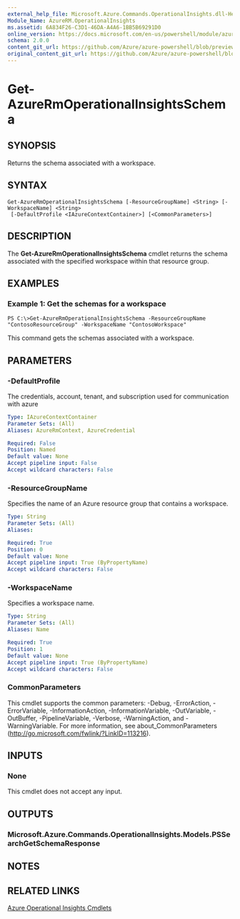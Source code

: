 ```yaml
---
external_help_file: Microsoft.Azure.Commands.OperationalInsights.dll-Help.xml
Module_Name: AzureRM.OperationalInsights
ms.assetid: 6A834F26-C3D1-46DA-A4A6-1BB5B69291D0
online_version: https://docs.microsoft.com/en-us/powershell/module/azurerm.operationalinsights/get-azurermoperationalinsightsschema
schema: 2.0.0
content_git_url: https://github.com/Azure/azure-powershell/blob/preview/src/ResourceManager/OperationalInsights/Commands.OperationalInsights/help/Get-AzureRmOperationalInsightsSchema.md
original_content_git_url: https://github.com/Azure/azure-powershell/blob/preview/src/ResourceManager/OperationalInsights/Commands.OperationalInsights/help/Get-AzureRmOperationalInsightsSchema.md
---
```


# Get-AzureRmOperationalInsightsSchema

## SYNOPSIS
Returns the schema associated with a workspace.

## SYNTAX

```
Get-AzureRmOperationalInsightsSchema [-ResourceGroupName] <String> [-WorkspaceName] <String>
 [-DefaultProfile <IAzureContextContainer>] [<CommonParameters>]
```

## DESCRIPTION
The **Get-AzureRmOperationalInsightsSchema** cmdlet returns the schema associated with the specified workspace within that resource group.

## EXAMPLES

### Example 1: Get the schemas for a workspace
```
PS C:\>Get-AzureRmOperationalInsightsSchema -ResourceGroupName "ContosoResourceGroup" -WorkspaceName "ContosoWorkspace"
```

This command gets the schemas associated with a workspace.

## PARAMETERS

### -DefaultProfile
The credentials, account, tenant, and subscription used for communication with azure

```yaml
Type: IAzureContextContainer
Parameter Sets: (All)
Aliases: AzureRmContext, AzureCredential

Required: False
Position: Named
Default value: None
Accept pipeline input: False
Accept wildcard characters: False
```

### -ResourceGroupName
Specifies the name of an Azure resource group that contains a workspace.

```yaml
Type: String
Parameter Sets: (All)
Aliases: 

Required: True
Position: 0
Default value: None
Accept pipeline input: True (ByPropertyName)
Accept wildcard characters: False
```

### -WorkspaceName
Specifies a workspace name.

```yaml
Type: String
Parameter Sets: (All)
Aliases: Name

Required: True
Position: 1
Default value: None
Accept pipeline input: True (ByPropertyName)
Accept wildcard characters: False
```

### CommonParameters
This cmdlet supports the common parameters: -Debug, -ErrorAction, -ErrorVariable, -InformationAction, -InformationVariable, -OutVariable, -OutBuffer, -PipelineVariable, -Verbose, -WarningAction, and -WarningVariable. For more information, see about_CommonParameters (http://go.microsoft.com/fwlink/?LinkID=113216).

## INPUTS

### None
This cmdlet does not accept any input.

## OUTPUTS

### Microsoft.Azure.Commands.OperationalInsights.Models.PSSearchGetSchemaResponse

## NOTES

## RELATED LINKS

[Azure Operational Insights Cmdlets](./AzureRM.OperationalInsights.md)


